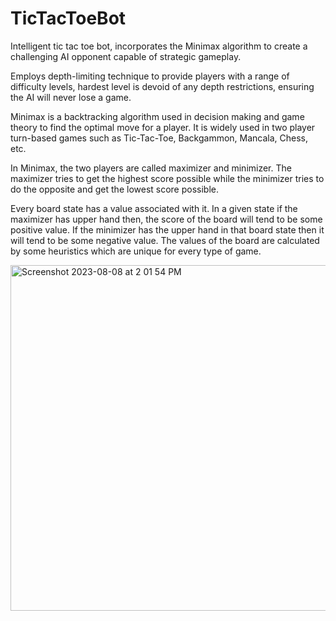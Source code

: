 # TicTacToeBot

Intelligent tic tac toe bot, incorporates the Minimax algorithm to create a challenging AI opponent capable of strategic gameplay.

Employs depth-limiting technique to provide players with a range of difficulty levels, hardest level is devoid of any depth restrictions, ensuring the AI will never lose a game.

Minimax is a backtracking algorithm used in decision making and game theory to find the optimal move for a player. It is widely used in two player turn-based games such as Tic-Tac-Toe, Backgammon, Mancala, Chess, etc.

In Minimax, the two players are called maximizer and minimizer. The maximizer tries to get the highest score possible while the minimizer tries to do the opposite and get the lowest score possible.

Every board state has a value associated with it. In a given state if the maximizer has upper hand then, the score of the board will tend to be some positive value. If the minimizer has the upper hand in that board state then it will tend to be some negative value. The values of the board are calculated by some heuristics which are unique for every type of game.

<img width="553" alt="Screenshot 2023-08-08 at 2 01 54 PM" src="https://github.com/azamjb/TicTacToeBot/assets/85136312/22e47a92-4132-4f70-933f-0d41036e1418">
